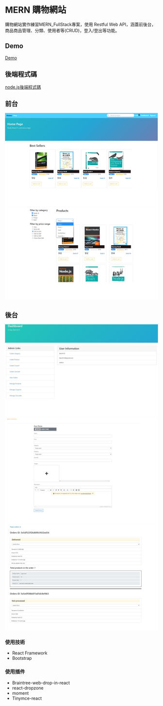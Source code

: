 # MERN 購物網站
購物網站實作練習MERN_FullStack專案，使用 Restful Web API，涵蓋前後台，商品商品管理、分類、使用者等(CRUD)，登入/登出等功能。

## Demo
[Demo](https://mern-eco-frontend.herokuapp.com/)

## 後端程式碼
[node.js後端程式碼](https://github.com/Hankscr459/mern-ecommerce)

## 前台
![](./profile/frontend1.jpg)
![](./profile/frontend2.jpg)
## 後台
![](./profile/backend1.jpg)
![](./profile/backend2.jpg)
![](./profile/backend3.jpg)

### 使用技術

- React Framework
- Bootstrap



### 使用插件

- Braintree-web-drop-in-react
- react-dropzone
- moment
- Tinymce-react